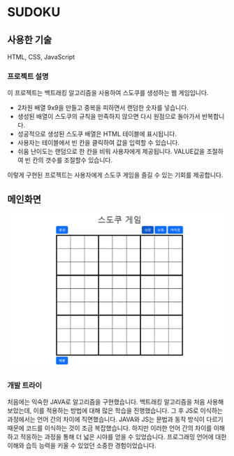 # SUDOKU

## 사용한 기술
HTML, CSS, JavaScript

### 프로젝트 설명
이 프로젝트는 백트래킹 알고리즘을 사용하여 스도쿠를 생성하는 웹 게임입니다. 
- 2차원 배열 9x9을 만들고 중복을 피하면서 랜덤한 숫자를 넣습니다.
- 생성된 배열이 스도쿠의 규칙을 만족하지 않으면 다시 원점으로 돌아가서 반복합니다.
- 성공적으로 생성된 스도쿠 배열은 HTML 테이블에 표시됩니다.
- 사용자는 테이블에서 빈 칸을 클릭하여 값을 입력할 수 있습니다.
- 쉬움 난이도는 랜덤으로 한 칸을 비워 사용자에게 제공됩니다. VALUE값을 조절하여 빈 칸의 갯수를 조절할수 있습니다.

이렇게 구현된 프로젝트는 사용자에게 스도쿠 게임을 즐길 수 있는 기회를 제공합니다.


## 메인화면
![이미지](https://github.com/BlueDestinyUnit/BlueDestinyUnit/blob/main/sudoku/sudoku1.png)


### 개발 트라이

처음에는 익숙한 JAVA로 알고리즘을 구현했습니다. 백트래킹 알고리즘을 처음 사용해보았는데, 이를 적용하는 방법에 대해 많은 학습을 진행했습니다. 그 후 JS로 이식하는 과정에서는 언어 간의 차이에 직면했습니다. JAVA와 JS는 문법과 동작 방식이 다르기 때문에 코드를 이식하는 것이 조금 복잡했습니다. 하지만 이러한 언어 간의 차이를 이해하고 적응하는 과정을 통해 더 넓은 시야를 얻을 수 있었습니다. 프로그래밍 언어에 대한 이해와 습득 능력을 키울 수 있었던 소중한 경험이었습니다.
